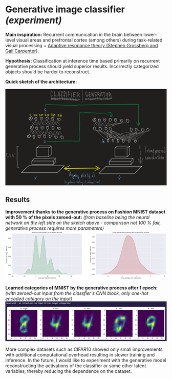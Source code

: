 # Generative image classifier *(experiment)*
**Main inspiration:** Recurrent communication in the brain between lower-level visual areas and prefrontal cortex (among others) during task-related visual processing + [Adaptive resonance theory (Stephen Grossberg and Gail Carpenter)](http://www.scholarpedia.org/article/Adaptive_resonance_theory).

**Hypothesis:** Classification at inference time based primarily on recurrent generative process should yield superior results. Incorrectly categorized objects should be harder to reconstruct.

**Quick sketch of the architecture:**

![Sketch of the architecture](/results/architecture_sketch.jpg)


## Results
**Improvement thanks to the generative process on Fashion MNIST dataset with 50 % of the pixels zeroed-out:** 
*(from baseline being the neural network on the left side on the sketch above - comparison not 100 % fair, generative process requires more parameters)*
![Improvement](/results/improvement_from_generative_process.png)

**Learned categories of MNIST by the generative process after 1 epoch:** *(with zeroed-out input from the classfier's CNN block, only one-hot encoded category on the input)*
![Learned categories](/results/mnist_after_1_epoch.jpg)

More complex datasets such as CIFAR10 showed only small improvements with additional computational overhead resulting in slower training and inference. In the future, I would like to experiment with the generative model reconstructing the activations of the classifier or some other latent variables, thereby reducing the dependence on the dataset.
